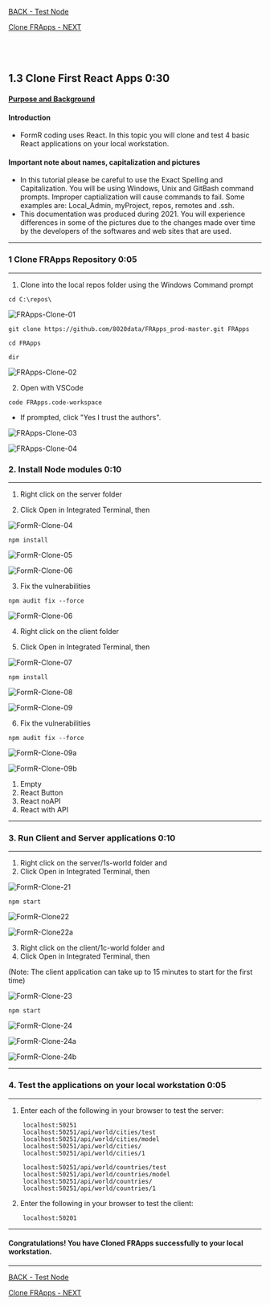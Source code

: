 
<!-- ------------------------------------------------------------------------- -->

<div class="page-back">

[BACK - Test Node](/Setup/fr0102_Test-Node.md)
</div><div class="page-next">

[Clone FRApps - NEXT](/Setup/fr0103_Clone-FRApps.md)
</div><div style="margin-top:35px">&nbsp;</div>
 
<!-- ------------------------------------------------------------------------- -->

## 1.3 Clone First React Apps 0:30
#### [Purpose and Background](../Setup/purposes/pfr0102_First-React-Apps.md)

#### Introduction  
- FormR coding uses React. In this topic you will clone and test 4 basic React applications on your local workstation.


#### Important note about names, capitalization and pictures
- In this tutorial please be careful to use the Exact Spelling and Capitalization. You will be using Windows, Unix and GitBash command prompts. Improper captialization will cause commands to fail. Some examples are: Local_Admin, myProject, repos, remotes and .ssh.
- This documentation was produced during 2021. You will experience differences in some of the pictures due to the changes made over time by the developers of the softwares and web sites that are used.


----


### 1 Clone FRApps Repository 0:05
----
1. Clone into the local repos folder using the Windows Command prompt

```
cd C:\repos\
```
 
![FRApps-Clone-01](images/fr0103-FRApps-Clone-01.png "FRApps-Clone-01")

 
```
git clone https://github.com/8020data/FRApps_prod-master.git FRApps

cd FRApps

dir
```

![FRApps-Clone-02](images/fr0103-FRApps-Clone-02.png "FRApps-Clone-02")

2. Open with VSCode

```
code FRApps.code-workspace
```

- If prompted, click "Yes I trust the authors".

![FRApps-Clone-03](images/fr0103-FRApps-Clone-03.png "FRApps-Clone-03")
 
![FRApps-Clone-04](images/fr0103-FRApps-Clone-04.png "FRApps-Clone-04")

### 2. Install Node modules  0:10
----
1. Right click on the server folder

2. Click Open in Integrated Terminal, then 

![FormR-Clone-04](images/fr0103-FormR-Clone-04.png "FormR-Clone-04")

```
npm install
```

![FormR-Clone-05](images/fr0103-FormR-Clone-05.png "FormR-Clone-05")


![FormR-Clone-06](images/fr0103-FormR-Clone-06.png "FormR-Clone-06")

3. Fix the vulnerabilities

```
npm audit fix --force
```

![FormR-Clone-06](images/fr0103-FormR-Clone-06a.png "FormR-Clone-06")


4. Right click on the client folder

5. Click Open in Integrated Terminal, then 

![FormR-Clone-07](images/fr0103-FormR-Clone-07.png "FormR-Clone-07")

```
npm install 
```

![FormR-Clone-08](images/fr0103-FormR-Clone-08.png "FormR-Clone-08")

![FormR-Clone-09](images/fr0103-FormR-Clone-09.png "FormR-Clone-09")


6. Fix the vulnerabilities

```
npm audit fix --force
```

![FormR-Clone-09a](images/fr0103-FormR-Clone-09a.png "FormR-Clone-09a")

![FormR-Clone-09b](images/fr0103-FormR-Clone-09b.png "FormR-Clone-09b")


1. Empty
2. React Button
3. React noAPI
4. React with API

----
 ### 3. Run Client and Server applications 0:10
----

1. Right click on the server/1s-world folder and
2. Click Open in Integrated Terminal, then 

![FormR-Clone-21](images/fr0103-FormR-Clone-21.png "FormR-Clone-21") 

```
npm start
```

![FormR-Clone22](images/fr0103-FormR-Clone-22.png "FormR-Clone-22")

![FormR-Clone22a](images/fr0103-FormR-Clone-22a.png "FormR-Clone-22a")

3. Right click on the client/1c-world folder and
4. Click Open in Integrated Terminal, then 

(Note: The client application can take up to 15 minutes to start for the first time)

![FormR-Clone-23](images/fr0103-FormR-Clone-23.png "FormR-Clone-23")

```
npm start
```

![FormR-Clone-24](images/fr0103-FormR-Clone-24.png "FormR-Clone-24")

![FormR-Clone-24a](images/fr0103-FormR-Clone-24a.png "FormR-Clone-24a")

![FormR-Clone-24b](images/fr0103-FormR-Clone-24b.png "FormR-Clone-24b")

----
### 4. Test the applications on your local workstation 0:05
----
1. Enter each of the following in your browser to test the server:

```
    localhost:50251
    localhost:50251/api/world/cities/test
    localhost:50251/api/world/cities/model
    localhost:50251/api/world/cities/
    localhost:50251/api/world/cities/1

    localhost:50251/api/world/countries/test
    localhost:50251/api/world/countries/model
    localhost:50251/api/world/countries/
    localhost:50251/api/world/countries/1
```

2.  Enter the following in your browser to test the client:

```
    localhost:50201
```

----
#### Congratulations! You have Cloned FRApps successfully to your local workstation.
----

<!-- ------------------------------------------------------------------------- -->

<div class="page-back">

[BACK - Test Node](/Setup/fr0102_Test-Node.md)
</div><div class="page-next">

[Clone FRApps - NEXT](/Setup/fr0103_Clone-FRApps.md)
</div>
<!-- ------------------------------------------------------------------------- -->
